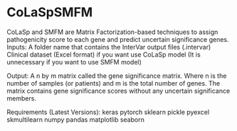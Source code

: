 # CoLaSpSMFM
CoLaSp and SMFM are Matrix Factorization-based techniques to assign pathogenicity score to each gene and predict uncertain significance genes.
Inputs:
A folder name that contains the InterVar output files (.intervar)
Clinical dataset (Excel format) if you want use CoLaSp model (It is unnecessary if you want to use SMFM model)

Output:
A n by m matrix called the gene significance matrix. Where n is the number of samples (or patients) and m is the total number of genes. The matrix contains gene significance scores without any uncertain significance members.

Requirements (Latest Versions):
keras
pytorch
sklearn
pickle
pyexcel
skmultilearn
numpy
pandas
matplotlib
seaborn
